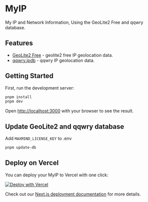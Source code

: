 # MyIP

My IP and Network Information, Using the GeoLite2 Free and qqwry database.

## Features

- [GeoLite2 Free](https://dev.maxmind.com/geoip/geolite2-free-geolocation-data) - geolite2 free IP geolocation data.
- [qqwry.ipdb](https://github.com/metowolf/qqwry.ipdb) - qqwry IP geolocation data.

## Getting Started

First, run the development server:

```bash
pnpm install
pnpm dev
```

Open [http://localhost:3000](http://localhost:3000) with your browser to see the result.

## Update GeoLite2 and qqwry database

Add `MAXMIND_LICENSE_KEY` to .env

```bash
pnpm update-db
```

## Deploy on Vercel

You can deploy your MyIP to Vercel with one click:

[![Deploy with Vercel](https://vercel.com/button)](https://vercel.com/import/project?template=https://github.com/copilot-is/myip)

Check out our [Next.js deployment documentation](https://nextjs.org/docs/deployment) for more details.
